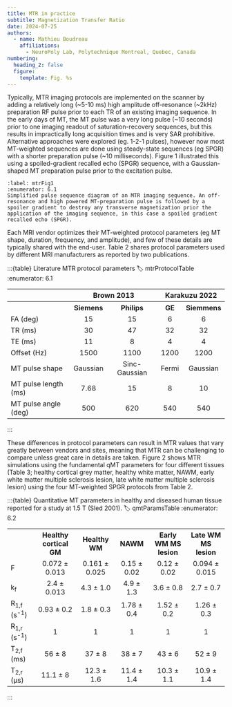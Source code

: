 ```yaml
---
title: MTR in practice
subtitle: Magnetization Transfer Ratio
date: 2024-07-25
authors:
  - name: Mathieu Boudreau
    affiliations:
      - NeuroPoly Lab, Polytechnique Montreal, Quebec, Canada
numbering:
  heading_2: false
  figure:
    template: Fig. %s
---
```


Typically, MTR imaging protocols are implemented on the scanner by adding a relatively long (~5-10 ms) high amplitude off-resonance (~2kHz) preparation RF pulse prior to each TR of an existing imaging sequence. In the early days of MT, the MT pulse was a very long pulse (~10 seconds) prior to one imaging readout of saturation-recovery sequences, but this results in impractically long acquisition times and is very SAR prohibitive. Alternative approaches were explored (eg. 1-2-1 pulses), however now most MT-weighted sequences are done using steady-state sequences (eg SPGR) with a shorter preparation pulse (~10 milliseconds). Figure 1 illustrated this using a spoiled-gradient recalled echo (SPGR) sequence, with a Gaussian-shaped MT preparation pulse prior to the excitation pulse.

```{figure} img/sequence.png
:label: mtrFig1
:enumerator: 6.1  
Simplified pulse sequence diagram of an MTR imaging sequence. An off-resonance and high powered MT-preparation pulse is followed by a spoiler gradient to destroy any transverse magnetization prior the application of the imaging sequence, in this case a spoiled gradient recalled echo (SPGR).
```

Each MRI vendor optimizes their MT-weighted protocol parameters (eg MT shape, duration, frequency, and amplitude), and few of these details are typically shared with the end-user. Table 2 shares protocol parameters used by different MRI manufacturers as reported by two publications.

:::{table} Literature MTR protocol parameters
:label: mtrProtocolTable
:enumerator: 6.1  

<table>
   <tr>
      <th colspan="1" align="center"></th>
      <th colspan="2" align="center">Brown 2013</th>
      <th colspan="2" align="center">Karakuzu 2022</th>
   </tr>
   <tr>
      <th colspan="1" align="center"></th>
      <th colspan="1" align="center">Siemens</th>
      <th colspan="1" align="center">Philips</th>
      <th colspan="1" align="center">GE</th>
      <th colspan="1" align="center">Siemmens</th>
   </tr>
   <tr>
      <td th colspan="1" align="left"><bold>FA (deg)</bold></td>
      <td th colspan="1" align="center">15</td>
      <td th colspan="1" align="center">15</td>
      <td th colspan="1" align="center">6</td>
      <td th colspan="1" align="center">6</td>
   </tr>
   <tr>
      <td th colspan="1" align="left"><bold>TR (ms)</bold></td>
      <td th colspan="1" align="center">30</td>
      <td th colspan="1" align="center">47</td>
      <td th colspan="1" align="center">32</td>
      <td th colspan="1" align="center">32</td>
   </tr>
   <tr>
      <td th colspan="1" align="left"><bold>TE (ms)</bold></td>
      <td th colspan="1" align="center">11</td>
      <td th colspan="1" align="center">8</td>
      <td th colspan="1" align="center">4</td>
      <td th colspan="1" align="center">4</td>
   </tr>
   <tr>
      <td th colspan="1" align="left"><bold>Offset (Hz)</bold></td>
      <td th colspan="1" align="center">1500</td>
      <td th colspan="1" align="center">1100</td>
      <td th colspan="1" align="center">1200</td>
      <td th colspan="1" align="center">1200</td>
   </tr>
   <tr>
      <td th colspan="1" align="left"><bold>MT pulse shape</bold></td>
      <td th colspan="1" align="center">Gaussian</td>
      <td th colspan="1" align="center">Sinc-Gaussian</td>
      <td th colspan="1" align="center">Fermi</td>
      <td th colspan="1" align="center">Gaussian</td>
   </tr>
   <tr>
      <td th colspan="1" align="left"><bold>MT pulse length (ms)</bold></td>
      <td th colspan="1" align="center">7.68</td>
      <td th colspan="1" align="center">15</td>
      <td th colspan="1" align="center">8</td>
      <td th colspan="1" align="center">10</td>
   </tr>
   <tr>
      <td th colspan="1" align="left"><bold>MT pulse angle (deg)</bold></td>
      <td th colspan="1" align="center">500</td>
      <td th colspan="1" align="center">620</td>
      <td th colspan="1" align="center">540</td>
      <td th colspan="1" align="center">540</td>
   </tr>
</table>
:::

These differences in protocol parameters can result in MTR values that vary greatly between vendors and sites, meaning that MTR can be challenging to compare unless great care in details are taken. Figure 2 shows MTR simulations using the fundamental qMT parameters for four different tissues (Table 3; healthy cortical grey matter, healthy white matter, NAWM, early white matter multiple sclerosis lesion, late white matter multiple sclerosis lesion) using the four MT-weighted SPGR protocols from Table 2.



:::{table} Quantitative MT parameters in healthy and diseased human tissue reported for a study at 1.5 T (Sled 2001).
:label: qmtParamsTable
:enumerator: 6.2  
<table>
   <tr>
      <th colspan="1" align="center"></th>
      <th colspan="1" align="center">Healthy cortical GM</th>
      <th colspan="1" align="center">Healthy WM</th>
      <th colspan="1" align="center">NAWM</th>
      <th colspan="1" align="center">Early WM MS lesion</th>
      <th colspan="1" align="center">Late WM MS lesion</th>
   </tr>
   <tr>
      <td th colspan="1" align="left"><bold>F</bold></td>
      <td th colspan="1" align="center">0.072 ± 0.013</td>
      <td th colspan="1" align="center">0.161 ± 0.025</td>
      <td th colspan="1" align="center">0.15  ± 0.02</td>
      <td th colspan="1" align="center">0.12 ± 0.02</td>
      <td th colspan="1" align="center">0.094 ± 0.015</td>
   </tr>
   <tr>
      <td th colspan="1" align="left"><bold>k<sub>f</sub></bold></td>
      <td th colspan="1" align="center">2.4 ± 0.013</td>
      <td th colspan="1" align="center">4.3 ± 1.0</td>
      <td th colspan="1" align="center">4.9 ± 1.3</td>
      <td th colspan="1" align="center">3.6 ± 0.8</td>
      <td th colspan="1" align="center">2.7 ± 0.7</td>
   </tr>
   <tr>
      <td th colspan="1" align="left"><bold>R<sub>1,f</sub> (s<sup>-1</sup>)</bold></td>
      <td th colspan="1" align="center">0.93 ± 0.2</td>
      <td th colspan="1" align="center">1.8 ± 0.3</td>
      <td th colspan="1" align="center">1.78 ± 0.4</td>
      <td th colspan="1" align="center">1.52 ± 0.2</td>
      <td th colspan="1" align="center">1.26 ± 0.3</td>
   </tr>
   <tr>
      <td th colspan="1" align="left"><bold>R<sub>1,r</sub> (s<sup>-1</sup>)</bold></td>
      <td th colspan="1" align="center">1</td>
      <td th colspan="1" align="center">1</td>
      <td th colspan="1" align="center">1</td>
      <td th colspan="1" align="center">1</td>
      <td th colspan="1" align="center">1</td>
   </tr>
   <tr>
      <td th colspan="1" align="left"><bold>T<sub>2,f</sub> (ms)</bold></td>
      <td th colspan="1" align="center">56 ± 8</td>
      <td th colspan="1" align="center">37 ± 8</td>
      <td th colspan="1" align="center">38 ± 7</td>
      <td th colspan="1" align="center">43 ± 6</td>
      <td th colspan="1" align="center">52 ± 9</td>
   </tr>
   <tr>
      <td th colspan="1" align="left"><bold>T<sub>2,r</sub> (μs)</bold></td>
      <td th colspan="1" align="center">11.1 ± 8</td>
      <td th colspan="1" align="center">12.3 ± 1.6</td>
      <td th colspan="1" align="center">11.4 ± 1.4</td>
      <td th colspan="1" align="center">10.3 ± 1.1</td>
      <td th colspan="1" align="center">10.9 ± 1.4</td>
   </tr>
</table>
:::

